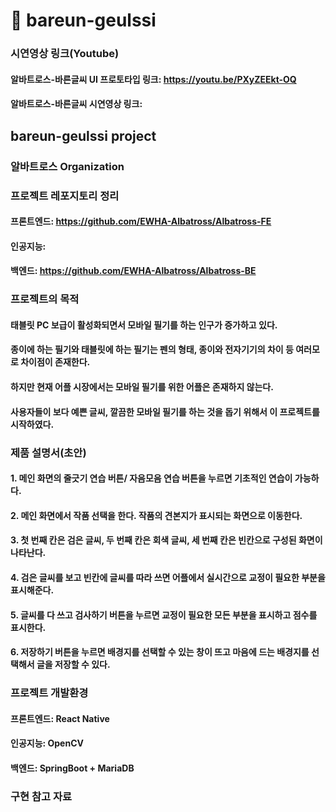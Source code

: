 # :movie_camera: bareun-geulssi

### 시연영상 링크(Youtube)
#### 알바트로스-바른글씨 UI 프로토타입 링크: https://youtu.be/PXyZEEkt-OQ
#### 알바트로스-바른글씨 시연영상 링크:

## bareun-geulssi project

### 알바트로스 Organization
 
### 프로젝트 레포지토리 정리
#### 프론트엔드: https://github.com/EWHA-Albatross/Albatross-FE 
#### 인공지능: 
#### 백엔드: https://github.com/EWHA-Albatross/Albatross-BE

### 프로젝트의 목적
#### 태블릿 PC 보급이 활성화되면서 모바일 필기를 하는 인구가 증가하고 있다.
#### 종이에 하는 필기와 태블릿에 하는 필기는 펜의 형태, 종이와 전자기기의 차이 등 여러모로 차이점이 존재한다.
#### 하지만 현재 어플 시장에서는 모바일 필기를 위한 어플은 존재하지 않는다.
#### 사용자들이 보다 예쁜 글씨, 깔끔한 모바일 필기를 하는 것을 돕기 위해서 이 프로젝트를 시작하였다.

### 제품 설명서(초안)
#### 1. 메인 화면의 줄긋기 연습 버튼/ 자음모음 연습 버튼을 누르면 기초적인 연습이 가능하다. 
#### 2. 메인 화면에서 작품 선택을 한다. 작품의 견본지가 표시되는 화면으로 이동한다.
#### 3. 첫 번째 칸은 검은 글씨, 두 번째 칸은 회색 글씨, 세 번째 칸은 빈칸으로 구성된 화면이 나타난다.
#### 4. 검은 글씨를 보고 빈칸에 글씨를 따라 쓰면 어플에서 실시간으로 교정이 필요한 부분을 표시해준다. 
#### 5. 글씨를 다 쓰고 검사하기 버튼을 누르면 교정이 필요한 모든 부분을 표시하고 점수를 표시한다.
#### 6. 저장하기 버튼을 누르면 배경지를 선택할 수 있는 창이 뜨고 마음에 드는 배경지를 선택해서 글을 저장할 수 있다.

### 프로젝트 개발환경
#### 프론트엔드: React Native
#### 인공지능: OpenCV
#### 백엔드: SpringBoot + MariaDB

### 구현 참고 자료
